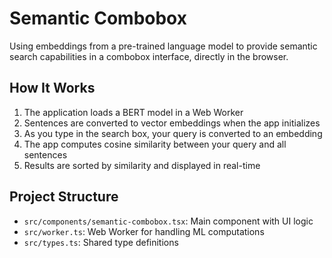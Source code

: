 # Semantic Combobox

Using embeddings from a pre-trained language model to provide semantic search capabilities in a combobox interface, directly in the browser.

## How It Works

1. The application loads a BERT model in a Web Worker
2. Sentences are converted to vector embeddings when the app initializes
3. As you type in the search box, your query is converted to an embedding
4. The app computes cosine similarity between your query and all sentences
5. Results are sorted by similarity and displayed in real-time

## Project Structure

- `src/components/semantic-combobox.tsx`: Main component with UI logic
- `src/worker.ts`: Web Worker for handling ML computations
- `src/types.ts`: Shared type definitions
